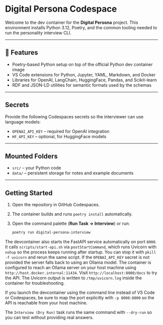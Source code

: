 # Digital Persona Codespace

Welcome to the dev container for the **Digital Persona** project. This environment installs Python 3.12, Poetry, and the common tooling needed to run the personality interview CLI.

---

## 🔧 Features

- Poetry-based Python setup on top of the official Python dev container image
- VS Code extensions for Python, Jupyter, YAML, Markdown, and Docker
- Libraries for OpenAI, LangChain, HuggingFace, Pandas, and Scikit-learn
- RDF and JSON-LD utilities for semantic formats used by the schemas

---

## Secrets

Provide the following Codespaces secrets so the interviewer can use language models:

- `OPENAI_API_KEY` – required for OpenAI integration
- `HF_API_KEY` – optional, for HuggingFace models

---

## Mounted Folders

- `src/` – your Python code
- `data/` – persistent storage for notes and example documents

---

## Getting Started

1. Open the repository in GitHub Codespaces.
2. The container builds and runs `poetry install` automatically.
3. Open the command palette (**Run Task → Interview**) or run:

   ```bash
   poetry run digital-persona-interview
   ```

  The devcontainer also starts the FastAPI service automatically on port `8000`. It calls `scripts/start-api.sh` via `postStartCommand`, which runs Uvicorn with `nohup` so the process keeps running after startup. You can stop it with `pkill -f uvicorn` and rerun the same script. If the `OPENAI_API_KEY` secret is not provided the server falls back to using an Ollama model. The container is configured to reach an Ollama server on your host machine using `http://host.docker.internal:11434`. Visit `http://localhost:8000/docs` to try the API. The Uvicorn output is written to `/tmp/uvicorn.log` inside the container for troubleshooting.

   If you launch the devcontainer using the command line instead of VS Code or Codespaces, be sure to map the port explicitly with `-p 8000:8000` so the API is reachable from your host machine.

The `Interview (Dry Run)` task runs the same command with `--dry-run` so you can test without providing real answers.
